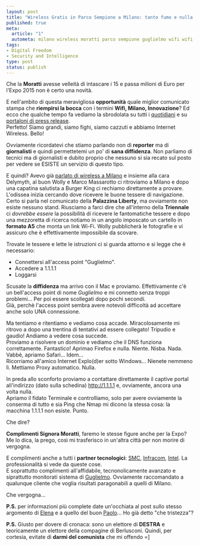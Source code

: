 ```yaml
--- 
layout: post
title: "Wireless Gratis in Parco Sempione a Milano: tanto fumo e nulla contenuto"
published: true
meta: 
  article: "1"
  autometa: milano wireless moratti parco sempione guglielmo wifi wifi-milano castlewireless castle wireless castello
tags: 
- Digital Freedom
- Security and Intelligence
type: post
status: publish
---
```

Che la **Moratti** avesse velleità di intascare i 15 e passa milioni di Euro per l'Expo 2015 non è certo una novità.  
  
E nell'ambito di questa meravigliosa **opportunità** quale miglior comunicato stampa che **riempirsi la bocca** con i termini **Wifi, Milano, Innovazione**? Ed ecco che qualche tempo fa vediamo la sbrodolata su tutti i [quotidiani](http://www.corriere.it/vivimilano/cronache/articoli/2007/10_Ottobre/09/internet_parco_sempione.shtml)  e su [portaloni di press release](http://www.vnunet.it/it/vnunet/news/2007/10/10/parco-sempione-milano-diventa).  
Perfetto! Siamo grandi, siamo fighi, siamo cazzuti e abbiamo Internet Wireless. Bello!  
  
Ovviamente ricordatevi che stiamo parlando non di **reporter** ma di **giornalisti** e quindi permettetemi un po' di **sana diffidenza**. Non parliamo di tecnici ma di giornalisti e dubito proprio che nessuno si sia recato sul posto per vedere se ESISTE un servizio di questo tipo.  
  
<!--more-->

E quindi? Avevo già [parlato di wireless a Milano]() e insieme alla cara Delymyth, al buon Wolly e Marco Massarotto ci ritroviamo a Milano e dopo una capatina salutista a Burger King ci rechiamo direttamente a provare.  
L'odissea inizia cercando dove ricevere le buone tessere di navigazione. Certo si parla nel comunicato della **Palazzina Liberty**, ma ovviamente non esiste nessuno stand. Riusciamo a farci dire che all'interno della **Triennale** ci *dovrebbe essere* la possibilità di ricevere le fantomatiche tessere e dopo una mezzoretta di ricerca notiamo in un angolo imposcato un cartello in **formato A5** che monta un link Wi-Fi. Wolly pubblicherà le fotografie e vi assicuro che è effettivamente impossibile da scovare.  
  
Trovate le tessere e lette le istruzioni ci si guarda attorno e si legge che è necessario:

* Connettersi all'access point "Guglielmo".  
* Accedere a 1.1.1.1
* Loggarsi  
  
Scusate la **diffidenza** ma arrivo con il Mac e proviamo. Effettivamente c'è un bell'access point di nome *Guglielmo* e mi connetto senza troppi problemi... Per poi essere scollegati dopo pochi secondi.  
Già, perchè l'access point sembra avere notevoli difficoltà ad accettare anche solo UNA connessione.  
  
Ma tentiamo e ritentiamo e vediamo cosa accade. Miracolosamente mi ritrovo a dopo una trentina di tentativi ad essere collegato! Tripudio e gaudio! Andiamo a vedere cosa succede.  
Proviamo a risolvere un dominio e vediamo che il DNS funziona correttamente. Fantastico! Aprimao Firefox e nulla. Niente. Nisba. Nada.  
Vabbè, apriamo Safari... Idem...  
Ricorriamo all'amico Internet Explo(d)er sotto Windows... Nienete nemmeno lì. Mettiamo Proxy automatico. Nulla.  
  
In preda allo sconforto proviamo a contattare direttamente il captive portal all'indirizzo (dato sulla schedina) http://1.1.1.1 e, ovviamente, ancora una volta nulla.  
Apriamo il fidato Terminale e controlliamo, solo per avere ovviamente la conserma di tutto e sia Ping che Nmap mi dicono la stessa cosa: la macchina 1.1.1.1 non esiste. Punto.  
  
Che dire?  
  
**Complimenti Signora Moratti**, faremo le stesse figure anche per la Expo? Me lo dica, la prego, così mi trasferisco in un'altra città per non morire di vergogna.  
  
E complimenti anche a tutti i **partner tecnologici**: [SMC](http://www.smcitalia.it/ ), [Infracom](http://www.infracom.it/), [Intel](http://www.intel.com/). La professionalità si vede da queste cose.  
E soprattutto complimenti all'affidabile, tecnonolicamente avanzato e siprattutto monitorati sistema di [Guglielmo](http://www.guglielmo.biz/). Ovviamente raccomandato a qualunque cliente che voglia risultati paragonabili a quelli di Milano.  
  
Che vergogna...  
  
**P.S.** per informazioni più complete date un'occhiata al post sullo stesso argomento di [Elena](http://www.delymyth.net/node/9227) e a quello del buon [Paolo](http://www.paolo.valenti.name/2007/11/17/wi-fi-del-comune-di-milano-il-wireless-al-parco-sempione-funziona/)... Ho già detto "che tristezza"?  
  
**P.S.** Giusto per dovere di cronaca: sono un elettore di **DESTRA** e teoricamente un elettore della compagine di Berlusconi. Quindi, per cortesia, evitate di **darmi del comunista** che mi offendo =]  
 
